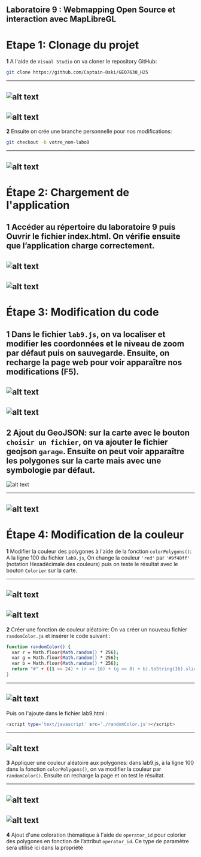 ## Laboratoire 9 : Webmapping Open Source et interaction avec MapLibreGL

# Etape 1: Clonage du projet

**1** A l'aide de `Visual Studio` on va cloner le   repository GitHub:
```bash
git clone https://github.com/Captain-Oski/GEO7630_H25
```
---
![alt text](clone1.png)
---
![alt text](<repository cloned.png>)
---

**2** Ensuite on crée une branche personnelle pour nos modifications:
```bash
git checkout -b votre_nom-labo9
```
---
![alt text](<abdoul-MEITE branch.png>)
---

# Étape 2: Chargement de l'application

**1** Accéder au répertoire du laboratoire 9 puis Ouvrir le fichier index.html. On vérifie ensuite que l’application charge correctement.
---
![alt text](<fichier index.html.png>)
---
![alt text](carte.png)
---
# Étape 3: Modification du code

**1** Dans le fichier `lab9.js`, on va localiser et modifier les coordonnées et le niveau de zoom par défaut puis on sauvegarde. Ensuite, on recharge la page web pour voir apparaître nos modifications (F5).
---
![alt text](<coordonnées et zoom.png>)
---
![alt text](<carte modif1.png>)
---

**2** Ajout du GeoJSON: sur la carte avec le bouton `choisir un fichier`, on va ajouter le fichier geojson `garage`. Ensuite on peut voir apparaître les polygones sur la carte mais avec une symbologie par défaut.
---
![alt text](<ajout de fichier geojson.png>)

---
![alt text](<map with geojson.png>)
---

# Étape 4: Modification de la couleur

**1** Modifier la couleur des polygones à l'aide de la fonction `colorPolygons()`: A la ligne 100  du fichier `lab9.js`,  On change la couleur `'red'` par `'#9f40ff'` (notation Hexadécimale des couleurs) puis on teste le résultat avec le bouton `Colorier` sur la  carte.

---
![alt text](<change color.png>)
---
![alt text](<colour changed.png>)
---

**2** Créer une fonction de couleur aléatoire: 
On va créer un nouveau fichier `randomColor.js` et insérer le code suivant :
```bash
function randomColor() {
  var r = Math.floor(Math.random() * 256);
  var g = Math.floor(Math.random() * 256);
  var b = Math.floor(Math.random() * 256);
  return "#" + ((1 << 24) + (r << 16) + (g << 8) + b).toString(16).slice(1);
}
```
---
![alt text](<creation fichier randomcolor.js.png>)
---

Puis on l'ajoute dans le fichier lab9.html :
```bash
<script type='text/javascript' src='./randomColor.js'></script>
```

---
![alt text](<randomcolor in html-1.png>)
---

**3** Appliquer une couleur aléatoire aux polygones: dans lab9.js, à la ligne 100 dans la  fonction `colorPolygons()`, on va modifier la couleur par `randomColor()`. Ensuite on recharge la page et on test le résultat.

---
![alt text](<randomcolor in.js.png>)
---
![alt text](<map with random color.png>)
---

**4** Ajout d'une coloration thématique à l'aide de `operator_id` pour colorier des polygones en fonction de l’attribut `operator_id`. Ce type de paramètre sera  utilisé ici dans la propriété 











